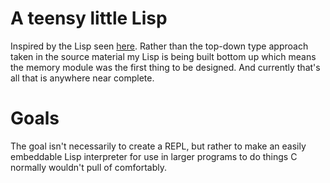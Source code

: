 
# A teensy little Lisp

Inspired by the Lisp seen [here](www.buildyourownlisp.com/). Rather than the top-down type approach taken in the source material my Lisp is being built bottom up which means the memory module was the first thing to be designed. And currently that's all that is anywhere near complete.

# Goals

The goal isn't necessarily to create a REPL, but rather to make an easily embeddable Lisp interpreter for use in larger programs to do things C normally wouldn't pull of comfortably.
